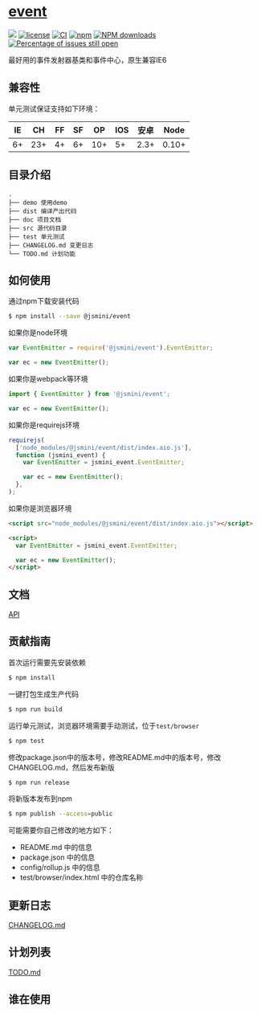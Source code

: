 # [event](https://github.com/jsmini/event)

[![](https://img.shields.io/badge/Powered%20by-jslib%20base-brightgreen.svg)](https://github.com/yanhaijing/jslib-base)
[![license](https://img.shields.io/badge/license-MIT-blue.svg)](https://github.com/jsmini/event/blob/master/LICENSE)
[![CI](https://github.com/jsmini/event/actions/workflows/ci.yml/badge.svg?branch=master)](https://github.com/jsmini/event/actions/workflows/ci.yml)
[![npm](https://img.shields.io/badge/npm-0.8.0-orange.svg)](https://www.npmjs.com/package/@jsmini/event)
[![NPM downloads](http://img.shields.io/npm/dm/@jsmini/event.svg?style=flat-square)](http://www.npmtrends.com/@jsmini/event)
[![Percentage of issues still open](http://isitmaintained.com/badge/open/jsmini/event.svg)](http://isitmaintained.com/project/jsmini/event 'Percentage of issues still open')

最好用的事件发射器基类和事件中心，原生兼容IE6

## 兼容性

单元测试保证支持如下环境：

| IE  | CH  | FF  | SF  | OP  | IOS | 安卓 | Node  |
| --- | --- | --- | --- | --- | --- | ---- | ----- |
| 6+  | 23+ | 4+  | 6+  | 10+ | 5+  | 2.3+ | 0.10+ |

## 目录介绍

```
.
├── demo 使用demo
├── dist 编译产出代码
├── doc 项目文档
├── src 源代码目录
├── test 单元测试
├── CHANGELOG.md 变更日志
└── TODO.md 计划功能
```

## 如何使用

通过npm下载安装代码

```bash
$ npm install --save @jsmini/event
```

如果你是node环境

```js
var EventEmitter = require('@jsmini/event').EventEmitter;

var ec = new EventEmitter();
```

如果你是webpack等环境

```js
import { EventEmitter } from '@jsmini/event';

var ec = new EventEmitter();
```

如果你是requirejs环境

```js
requirejs(
  ['node_modules/@jsmini/event/dist/index.aio.js'],
  function (jsmini_event) {
    var EventEmitter = jsmini_event.EventEmitter;

    var ec = new EventEmitter();
  },
);
```

如果你是浏览器环境

```html
<script src="node_modules/@jsmini/event/dist/index.aio.js"></script>

<script>
  var EventEmitter = jsmini_event.EventEmitter;

  var ec = new EventEmitter();
</script>
```

## 文档

[API](https://github.com/jsmini/event/blob/master/doc/api_CN.md)

## 贡献指南

首次运行需要先安装依赖

```bash
$ npm install
```

一键打包生成生产代码

```bash
$ npm run build
```

运行单元测试，浏览器环境需要手动测试，位于`test/browser`

```bash
$ npm test
```

修改package.json中的版本号，修改README.md中的版本号，修改CHANGELOG.md，然后发布新版

```bash
$ npm run release
```

将新版本发布到npm

```bash
$ npm publish --access=public
```

可能需要你自己修改的地方如下：

- README.md 中的信息
- package.json 中的信息
- config/rollup.js 中的信息
- test/browser/index.html 中的仓库名称

## 更新日志

[CHANGELOG.md](https://github.com/jsmini/event/blob/master/CHANGELOG_CN.md)

## 计划列表

[TODO.md](https://github.com/jsmini/event/blob/master/TODO.md)

## 谁在使用
